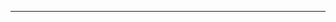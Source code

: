 <!--
CO_OP_TRANSLATOR_METADATA:
{
  "original_hash": "4bdff5070d182c64143dfe5a581d0ec7",
  "translation_date": "2025-08-28T18:26:17+00:00",
  "source_file": "02-SetupDevEnvironment/README.md",
  "language_code": "mo"
}
-->


---

